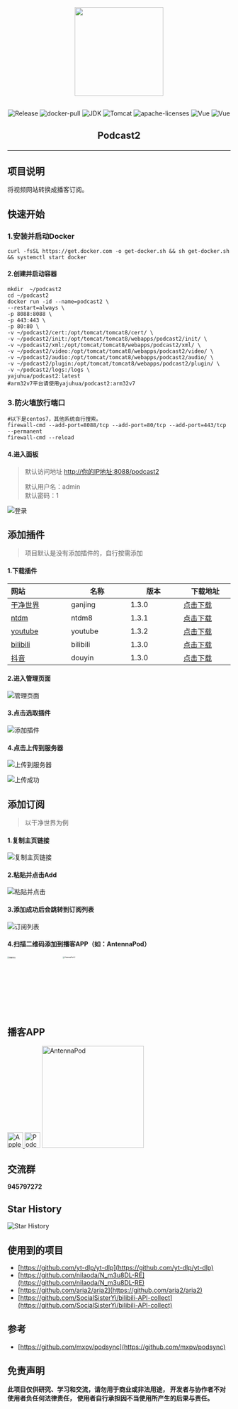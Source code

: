 <div align=center><img width = "200" height = "200" src="./images/975x975-logo.001.png"></div>

<br>
<p align="center">
<img src="https://img.shields.io/github/v/release/yajuhua/podcast2?color=&label=release" alt="Release" />
<img src="https://shields.io/docker/pulls/yajuhua/podcast2" alt="docker-pull" />
<img src="https://img.shields.io/badge/jdk-17-blue.svg" alt="JDK" />
<img src="https://img.shields.io/badge/tomcat-8.5.59-blue.svg" alt="Tomcat" />
<img src="https://img.shields.io/badge/license-Apache2.0-green.svg" alt="apache-licenses" />
<img src="https://img.shields.io/badge/vue-2.6.13-blue.svg" alt="Vue" />
<img src="https://img.shields.io/badge/element_ui-2.15.14-blue.svg" alt="Vue" />
</p>
<h2 align=center><p>Podcast2</p></h2>
<hr>

## 项目说明

将视频网站转换成播客订阅。

## 快速开始

### 1.安装并启动Docker

```shell
curl -fsSL https://get.docker.com -o get-docker.sh && sh get-docker.sh && systemctl start docker
```

#### 2.创建并启动容器

````shell
mkdir  ~/podcast2
cd ~/podcast2
docker run -id --name=podcast2 \
--restart=always \
-p 8088:8088 \
-p 443:443 \
-p 80:80 \
-v ~/podcast2/cert:/opt/tomcat/tomcat8/cert/ \
-v ~/podcast2/init:/opt/tomcat/tomcat8/webapps/podcast2/init/ \
-v ~/podcast2/xml:/opt/tomcat/tomcat8/webapps/podcast2/xml/ \
-v ~/podcast2/video:/opt/tomcat/tomcat8/webapps/podcast2/video/ \
-v ~/podcast2/audio:/opt/tomcat/tomcat8/webapps/podcast2/audio/ \
-v ~/podcast2/plugin:/opt/tomcat/tomcat8/webapps/podcast2/plugin/ \
-v ~/podcast2/logs:/logs \
yajuhua/podcast2:latest
#arm32v7平台请使用yajuhua/podcast2:arm32v7
````
### 3.防火墙放行端口
````shell
#以下是centos7，其他系统自行搜索。
firewall-cmd --add-port=8088/tcp --add-port=80/tcp --add-port=443/tcp --permanent
firewall-cmd --reload
````
#### 4.进入面板

> 默认访问地址 [http://你的IP地址:8088/podcast2]()
>
> 默认用户名：admin <br>
> 默认密码：1

![登录](https://yajuhua.github.io/images/login.png)

## 添加插件

> 项目默认是没有添加插件的，自行按需添加

#### 1.下载插件
<!-- plugin-list-start -->
| 网站 <img width=200/>                  | 名称<img width=200/> | 版本<img width=200/> | 下载地址<img width=200/>                                                                                             |
|:-------------------------------------| -------------------- |--------------------|------------------------------------------------------------------------------------------------------------------|
| [干净世界](https://ganjing.com/)         | ganjing              | 1.3.0              | [点击下载](https://github.com/yajuhua/plugin/raw/master/ganjing/1.3/1.3.1/Ganjing-1.3.1-jar-with-dependencies.jar)   |
| [ntdm](https://www.ntdm.tv)          | ntdm8                | 1.3.1              | [点击下载](https://github.com/yajuhua/plugin/raw/master/ntdm8/1.3/1.3.1/ntdm8-1.3.1-jar-with-dependencies.jar)       |
| [youtube](https://www.youtube.com)   | youtube              | 1.3.2              | [点击下载](https://github.com/yajuhua/plugin/raw/master/youtube/1.3/1.3.2/Youtube-1.3.2-jar-with-dependencies.jar)   |
| [bilibili](https://www.bilibili.com) | bilibili              | 1.3.0              | [点击下载](https://github.com/yajuhua/plugin/raw/master/bilibili/1.3/1.3.0/bilibili-1.3.0-jar-with-dependencies.jar) |
| [抖音](https://www.douyin.com/)       | douyin              | 1.3.0              | [点击下载](https://github.com/yajuhua/plugin/raw/master/douyin/1.3/1.3.0/douyin-1.3.0-jar-with-dependencies.jar)     |
<!-- plugin-list-end -->
#### 2.进入管理页面

![管理页面](https://yajuhua.github.io/images/manage.png)

#### 3.点击选取插件

![添加插件](https://yajuhua.github.io/images/add-plugin.png)

#### 4.点击上传到服务器

![上传到服务器](https://yajuhua.github.io/images/upload-plugin.png)

![上传成功](https://yajuhua.github.io/images/upload-plugin-ok.png)



## 添加订阅

> 以干净世界为例

#### 1.复制主页链接

![复制主页链接](https://yajuhua.github.io/images/add-sub-example.png)

#### 2.粘贴并点击Add

![粘贴并点击](https://yajuhua.github.io/images/add-sub-example-2.png)

#### 3.添加成功后会跳转到订阅列表

![订阅列表](https://yajuhua.github.io/images/add-sub-example-ok.png)

#### 4.扫描二维码添加到播客APP（如：AntennaPod）

<img width="500" src="https://yajuhua.github.io/images/AntennaPod-1.jpg" alt="链接地址" style="zoom:25%;" /><img width="500" src="https://yajuhua.github.io/images/AntennaPod-2.jpg" alt="AntennaPod-2" style="zoom:25%;" />

## 播客APP

<a href="https://www.apple.com/apple-podcasts/" target="_blank">
              <img src="https://www.apple.com/v/apple-podcasts/c/images/overview/hero_icon__c135x5gz14mu_large.png" width="35" alt="Apple Podcasts">
            </a><a href="https://podcastaddict.com/" target="_blank"><img title="Podcast Addict" alt="Podcast Addict" src="https://pod.link/assets/apps/podcastaddict.svg" width="35"></a>  <a href="https://antennapod.org/" target="_blank">
              <img src="https://antennapod.org/assets/branding/logo-full-horizontal-dynamic.svg" width="230" alt="AntennaPod">          </a>

## 交流群
**945797272**
## Star History
![Star History](https://api.star-history.com/svg?repos=yajuhua/podcast2)
## 使用到的项目
- [https://github.com/yt-dlp/yt-dlp](https://github.com/yt-dlp/yt-dlp)
- [https://github.com/nilaoda/N_m3u8DL-RE](https://github.com/nilaoda/N_m3u8DL-RE)
- [https://github.com/aria2/aria2](https://github.com/aria2/aria2)
- [https://github.com/SocialSisterYi/bilibili-API-collect](https://github.com/SocialSisterYi/bilibili-API-collect)
## 参考
- [https://github.com/mxpv/podsync](https://github.com/mxpv/podsync)
## 免责声明

**此项目仅供研究、学习和交流，请勿用于商业或非法用途， 开发者与协作者不对使用者负任何法律责任， 使用者自行承担因不当使用所产生的后果与责任。**





